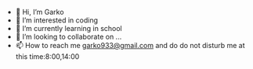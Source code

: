 - 👋 Hi, I’m Garko
- 👀 I’m interested in coding
- 🌱 I’m currently learning in school
- 💞️ I’m looking to collaborate on ...
- 📫 How to reach me garko933@gmail.com and do do not disturb me at this time:8:00,14:00

<!---
Garko8/Garko8 is a ✨ special ✨ repository because its `README.md` (this file) appears on your GitHub profile.
You can click the Preview link to take a look at your changes.
--->
